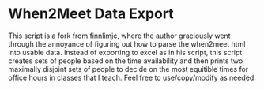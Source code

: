 # When2Meet Data Export
This script is a fork from [finnlimjc](https://github.com/finnlimjc/When2Meet_Export), where the author graciously went through the annoyance of figuring out how to parse the when2meet html into usable data. Instead of exporting to excel as in his script, this script creates sets of people based on the time availability and then prints two maximally disjoint sets of people to decide on the most equitible times for office hours in classes that I teach. Feel free to use/copy/modify as needed. 

